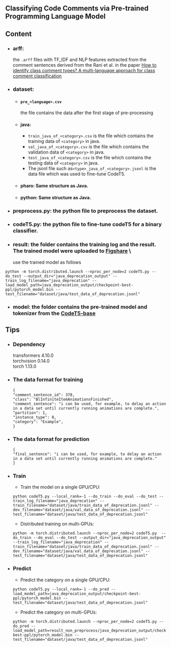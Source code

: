 ## Classifying Code Comments via Pre-trained Programming Language Model


## Content
- ### arff: 
    the `.arff` files with TF_IDF and NLP features extracted from the comment sentences derived from the  Rani et al. in the paper [How to identify class comment types? A multi-language approach for class comment classification](https://www.sciencedirect.com/science/article/pii/S0164121221001448)
- ### dataset:
  - #### `pre_<language>.csv`
    the file contains the data after the first stage of pre-processing
  - #### java: 
    - `train_java_of_<category>.csv` is the file which contains the training data of `<category>` in java.
    - `val_java_of_<category>.csv` is the file which contains the validation  data of `<category>` in java.
    - `test_java_of_<category>.csv` is the file which contains the testing data of `<category>` in java.
    - The jsonl file such as`<type>_java_of_<category>.jsonl` is the data file which was used to fine-tune CodeT5.
  - #### pharo: Same structure as Java.
  - #### python: Same structure as Java.
- ### preprocess.py: the python file to preprocess the dataset.
- ### codeT5.py: the python file to fine-tune codeT5 for a binary classifier.
- ### result: the folder contains the training log and the result. The trained model were uploaded to [Figshare](https://figshare.com/articles/dataset/Classifier_zip/22083500) \
    use the trained model as follows
```commandline
python -m torch.distributed.launch --nproc_per_node=2 codeT5.py --do_test --output_dir="java_deprecation_output" --train_log_filename="java_deprecation" --load_model_path=java_deprecation_output/checkpoint-best-ppl/pytorch_model.bin --test_filename="dataset/java/test_data_of_deprecation.jsonl"
```
- ### model: the folder contains the pre-trained model and tokenizer from the [CodeT5-base](https://huggingface.co/Salesforce/codet5-base/tree/main)

## Tips
- ### Dependency
  transformers 4.10.0 \
  torchvision 0.14.0\
  torch 1.13.0 
- ### The data format for training 
  ```
  {
  "comment_sentence_id": 378,
  "class": "BlInfiniteItemAnimationsFinished",
  "comment_sentence": "i can be used, for example, to delay an action in a data set until currently running animations are complete.",
  "partition": 1,
  "instance_type": 0,
  "category": "Example",
  }
  ```
- ### The data format for prediction 
  ```
  {
  "final_sentence": "i can be used, for example, to delay an action in a data set until currently running animations are complete."
  }
  ```
- ### Train
    - Train the model on a single GPU/CPU:
    ```commandline
    python codeT5.py --local_rank=-1 --do_train --do_eval --do_test --train_log_filename="java_deprecation" --train_filename="dataset/java/train_data_of_deprecation.jsonl" --dev_filename="dataset/java/val_data_of_deprecation.jsonl" --test_filename="dataset/java/test_data_of_deprecation.jsonl"
    ```
  
    - Distributed training on multi-GPUs: 
    ```commandline
    python -m torch.distributed.launch --nproc_per_node=2 codeT5.py  --do_train --do_eval --do_test --output_dir="java_deprecation_output" --train_log_filename="java_deprecation" --train_filename="dataset/java/train_data_of_deprecation.jsonl" --dev_filename="dataset/java/val_data_of_deprecation.jsonl" --test_filename="dataset/java/test_data_of_deprecation.jsonl"
    ```    
 
- ### Predict
    - Predict the category on a single GPU/CPU:
    ``` commandline
    python codeT5.py --local_rank=-1 --do_pred --load_model_path=java_deprecation_output/checkpoint-best-ppl/pytorch_model.bin --test_filename="dataset/java/test_data_of_deprecation.jsonl"
    ```  

  - Predict the category on multi-GPUs:
  ```commandline
  python -m torch.distributed.launch --nproc_per_node=2 codeT5.py --do_pred --load_model_path=result_non_preprocess/java_deprecation_output/checkpoint-best-ppl/pytorch_model.bin --test_filename="dataset/java/test_data_of_deprecation.jsonl"
   ```

  
        


